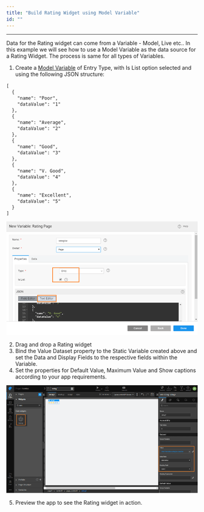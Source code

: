 ```yaml
---
title: "Build Rating Widget using Model Variable"
id: ""
---
```

---

Data for the Rating widget can come from a Variable - Model, Live etc.. In this example we will see how to use a Model Variable as the data source for a Rating Widget. The process is same for all types of Variables.

1. Create a [Model Variable](/learn/assets/var_sel.png) of Entry Type, with Is List option selected and using the following JSON structure:

```    
[
  {
    "name": "Poor",
    "dataValue": "1"
  },
  {
    "name": "Average",
    "dataValue": "2"
  },
  {
    "name": "Good",
    "dataValue": "3"
  },
  {
    "name": "V. Good",
    "dataValue": "4"
  },
  {
    "name": "Excellent",
    "dataValue": "5"
  }
]
```    

[![](/learn/assets/rating_usage_statvar.png)](/learn/assets/rating_usage_statvar.png)

2. Drag and drop a Rating widget
3. Bind the Value Dataset property to the Static Variable created above and set the Data and Display Fields to the respective fields within the Variable.
4. Set the properties for Default Value, Maximum Value and Show captions according to your app requirements. 

[![](/learn/assets/rating_usage_statvar_bind.png)](/learn/assets/rating_usage_statvar_bind.png)

5. Preview the app to see the Rating widget in action.


